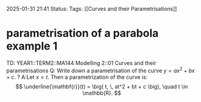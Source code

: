 2025-01-31 21:41
Status: 
Tags: [[Curves and their Parametrisations]]
# parametrisation of a parabola example 1

TD: YEAR1::TERM2::MA144 Modelling 2::01 Curves and their parametrisations 
Q: Write down a parametrisation of the curve $y = ax^2 + bx + c$.
?
A:Let $x = t$. Then a parametrization of the curve is:
$$
\underline{\mathbf{r}}(t) = \big( t, \, at^2 + bt + c \big), \quad t \in \mathbb{R}.
$$
<!--ID: 1738359853096-->

